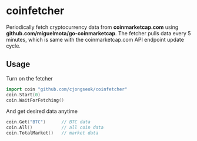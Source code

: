 coinfetcher
===
Periodically fetch cryptocurrency data from **coinmarketcap.com** using **github.com/miguelmota/go-coinmarketcap**.
The fetcher pulls data every 5 minutes, which is same with the coinmarketcap.com API endpoint update cycle.

Usage
---
Turn on the fetcher
```go
import coin "github.com/cjongseok/coinfetcher"
coin.Start(0)
coin.WaitForFetching()
```
And get desired data anytime
```go
coin.Get("BTC")      // BTC data
coin.All()           // all coin data
coin.TotalMarket()   // market data

```

